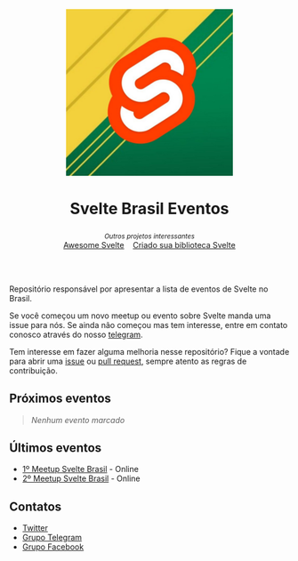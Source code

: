 <div align="center">

<img src="logo.jpg" alt="Svelte Brasil" width="300" />

<h1>Svelte Brasil Eventos</h1>

</div>

<p align="center">
  <sub><i>Outros projetos interessantes</i></sub>
  <br/>
  <a href="https://github.com/svelte-brasil/awesome-svelte">Awesome Svelte</a>&nbsp;&nbsp;&nbsp;
  <a href="https://github.com/svelte-brasil/criando-sua-biblioteca-svelte">Criado sua biblioteca Svelte</a>
</p>

<br />
<br />

Repositório responsável por apresentar a lista de eventos de Svelte no Brasil.

Se você começou um novo meetup ou evento sobre Svelte manda uma issue para nós. Se ainda não começou mas tem interesse, entre em contato conosco através do nosso [telegram](https://t.me/sveltebrasil).

Tem interesse em fazer alguma melhoria nesse repositório? Fique a vontade para abrir uma [issue](https://github.com/svelte-brasil/eventos/issues) ou [pull request](https://github.com/svelte-brasil/eventos/pulls), sempre atento as regras de contribuição.

## Próximos eventos

> <em>Nenhum evento marcado</em>

## Últimos eventos

- [1º Meetup Svelte Brasil](https://www.youtube.com/watch?v=8l2fcc1A-18) - Online
- [2º Meetup Svelte Brasil](https://www.youtube.com/watch?v=_izeIDmeq7g) - Online

## Contatos

- [Twitter](https://twitter.com/sveltebrasil)
- [Grupo Telegram](https://t.me/sveltebrasil)
- [Grupo Facebook](https://www.facebook.com/groups/sveltebrasil/)
